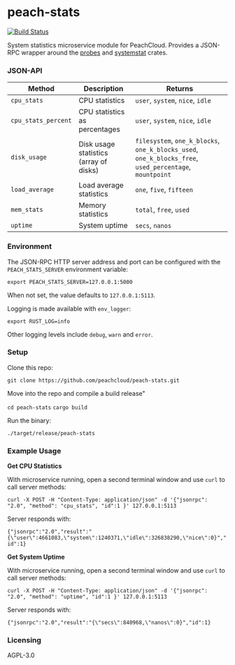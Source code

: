 # peach-stats

[![Build Status](https://travis-ci.com/peachcloud/peach-stats.svg?branch=master)](https://travis-ci.com/peachcloud/peach-stats)

System statistics microservice module for PeachCloud. Provides a JSON-RPC wrapper around the [probes](https://crates.io/crates/probes) and [systemstat](https://crates.io/crates/systemstat) crates.

### JSON-API

| Method | Description | Returns |
| --- | --- | --- |
| `cpu_stats` | CPU statistics | `user`, `system`, `nice`, `idle` |
| `cpu_stats_percent` | CPU statistics as percentages | `user`, `system`, `nice`, `idle` |
| `disk_usage` | Disk usage statistics (array of disks) | `filesystem`, `one_k_blocks`, `one_k_blocks_used`, `one_k_blocks_free`, `used_percentage`, `mountpoint` |
| `load_average` | Load average statistics | `one`, `five`, `fifteen` |
| `mem_stats` | Memory statistics | `total`, `free`, `used` |
| `uptime` | System uptime | `secs`, `nanos` |

### Environment

The JSON-RPC HTTP server address and port can be configured with the `PEACH_STATS_SERVER` environment variable:

`export PEACH_STATS_SERVER=127.0.0.1:5000`

When not set, the value defaults to `127.0.0.1:5113`.

Logging is made available with `env_logger`:

`export RUST_LOG=info`

Other logging levels include `debug`, `warn` and `error`.

### Setup

Clone this repo:

`git clone https://github.com/peachcloud/peach-stats.git`

Move into the repo and compile a build release"

`cd peach-stats`
`cargo build`

Run the binary:

`./target/release/peach-stats`

### Example Usage

**Get CPU Statistics**

With microservice running, open a second terminal window and use `curl` to call server methods:

`curl -X POST -H "Content-Type: application/json" -d '{"jsonrpc": "2.0", "method": "cpu_stats", "id":1 }' 127.0.0.1:5113`

Server responds with:

`{"jsonrpc":"2.0","result":"{\"user\":4661083,\"system\":1240371,\"idle\":326838290,\"nice\":0}","id":1}`

**Get System Uptime**

With microservice running, open a second terminal window and use `curl` to call server methods:

`curl -X POST -H "Content-Type: application/json" -d '{"jsonrpc": "2.0", "method": "uptime", "id":1 }' 127.0.0.1:5113`

Server responds with:

`{"jsonrpc":"2.0","result":"{\"secs\":840968,\"nanos\":0}","id":1}`

### Licensing

AGPL-3.0

